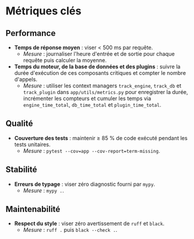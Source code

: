 # Métriques clés

## Performance
- **Temps de réponse moyen** : viser < 500 ms par requête.
  - *Mesure* : journaliser l'heure d'entrée et de sortie pour chaque requête puis calculer la moyenne.
- **Temps du moteur, de la base de données et des plugins** : suivre la durée d'exécution de ces composants critiques et compter le nombre d'appels.
  - *Mesure* : utiliser les context managers `track_engine`, `track_db` et `track_plugin` dans `app/utils/metrics.py` pour enregistrer la durée, incrémenter les compteurs et cumuler les temps via `engine_time_total`, `db_time_total` et `plugin_time_total`.

## Qualité
- **Couverture des tests** : maintenir ≥ 85 % de code exécuté pendant les tests unitaires.
  - *Mesure* : `pytest --cov=app --cov-report=term-missing`.

## Stabilité
- **Erreurs de typage** : viser zéro diagnostic fourni par `mypy`.
  - *Mesure* : `mypy .`.

## Maintenabilité
- **Respect du style** : viser zéro avertissement de `ruff` et `black`.
  - *Mesure* : `ruff .` puis `black --check .`.
